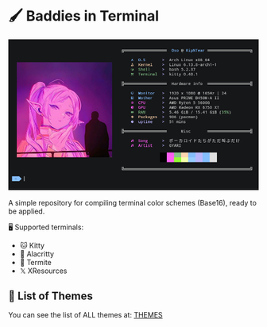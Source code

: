 # 🖌️ Baddies in Terminal

![screenshot](./README_ASSETS/banner.png)

A simple repository for compiling terminal color schemes (Base16), ready to be applied.

🖥️ Supported terminals:
- 🐱 Kitty
- 🚀 Alacritty
- 🐜 Termite
- 𝕏  XResources

## 📄 List of Themes

You can see the list of ALL themes at: [THEMES](./THEMES.md)
